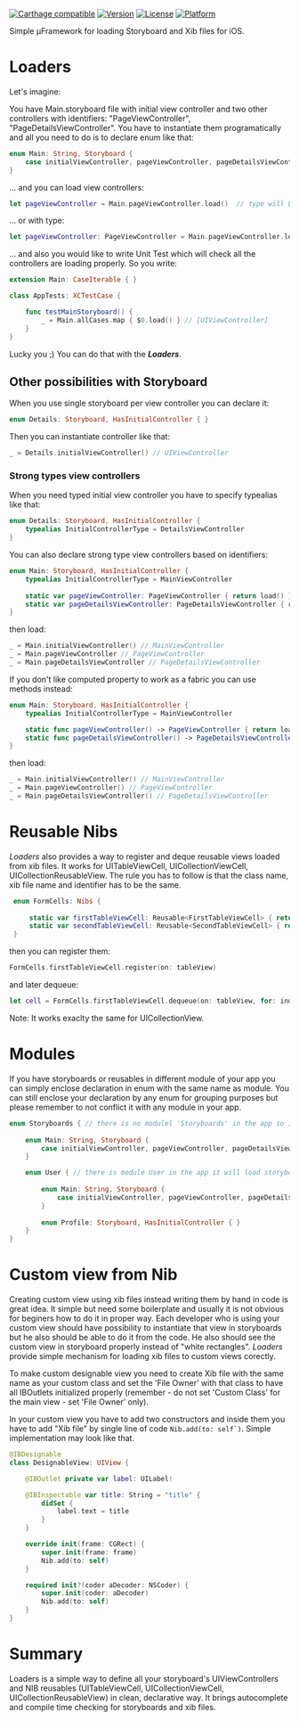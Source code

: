 
[![Carthage compatible](https://img.shields.io/badge/Carthage-compatible-4BC51D.svg?style=flat)](https://github.com/Carthage/Carthage)
[![Version](https://img.shields.io/cocoapods/v/Loaders.svg?style=flat)](http://cocoapods.org/pods/Loaders)
[![License](https://img.shields.io/cocoapods/l/Loaders.svg?style=flat)](http://cocoapods.org/pods/Loaders)
[![Platform](https://img.shields.io/cocoapods/p/Loaders.svg?style=flat)](http://cocoapods.org/pods/Loaders)

Simple μFramework for loading Storyboard and Xib files for iOS.

# Loaders

Let's imagine: 

You have Main.storyboard file with initial view controller and two other controllers with identifiers: "PageViewController", "PageDetailsViewController". You have to instantiate them programatically and all you need to do is to declare enum like that:

```swift
enum Main: String, Storyboard {
    case initialViewController, pageViewController, pageDetailsViewController
}
```

... and you can load view controllers:

```swift
let pageViewController = Main.pageViewController.load()  // type will be UIViewController
```
... or with type:
```swift
let pageViewController: PageViewController = Main.pageViewController.load() 
```

... and also you would like to write Unit Test which will check all the controllers are loading properly. So you write: 

```swift
extension Main: CaseIterable { }

class AppTests: XCTestCase {

    func testMainStoryboard() {
        _ = Main.allCases.map { $0.load() } // [UIViewController] 
    }
}
```
Lucky you ;) You can do that with the ***Loaders***. 

## Other possibilities with Storyboard

When you use single storyboard per view controller you can declare it: 

```swift
enum Details: Storyboard, HasInitialController { }
```

Then you can instantiate controller like that: 

```swift
_ = Details.initialViewController() // UIViewController
```

### Strong types view controllers 

When you need typed initial view controller you have to specify typealias like that:

```swift
enum Details: Storyboard, HasInitialController { 
    typealias InitialControllerType = DetailsViewController
}
```

You can also declare strong type view controllers based on identifiers: 

```swift
enum Main: Storyboard, HasInitialController {
    typealias InitialControllerType = MainViewController
    
    static var pageViewController: PageViewController { return load() }
    static var pageDetailsViewController: PageDetailsViewController { return load() }
}
```

then load:

```swift
_ = Main.initialViewController() // MainViewController 
_ = Main.pageViewController // PageViewController
_ = Main.pageDetailsViewController // PageDetailsViewController
```

If you don't like computed property to work as a fabric you can use methods instead: 

```swift
enum Main: Storyboard, HasInitialController {
    typealias InitialControllerType = MainViewController

    static func pageViewController() -> PageViewController { return load() }
    static func pageDetailsViewController() -> PageDetailsViewController { return load() }
}
```
then load: 

```swift
_ = Main.initialViewController() // MainViewController 
_ = Main.pageViewController() // PageViewController
_ = Main.pageDetailsViewController() // PageDetailsViewController
```
 
# Reusable Nibs

*Loaders* also provides a way to register and deque reusable views loaded from xib files. It works for UITableViewCell, UICollectionViewCell, UICollectionReusableView. The rule you has to follow is that the class name, xib file name and identifier has to be the same. 

```swift
 enum FormCells: Nibs {
 
     static var firstTableViewCell: Reusable<FirstTableViewCell> { return load() }
     static var secondTableViewCell: Reusable<SecondTableViewCell> { return load() }
 }
```

then you can register them: 

```swift
FormCells.firstTableViewCell.register(on: tableView)
```

and later dequeue: 

```swift
let cell = FormCells.firstTableViewCell.dequeue(on: tableView, for: indexPath) // FirstTableViewCell
```
Note: It works exaclty the same for UICollectionView. 

# Modules

If you have storyboards or reusables in different module of your app you can simply enclose declaration in enum with the same name as module. You can still enclose your declaration by any enum for grouping purposes but please remember to not conflict it with any module in your app. 

```swift
enum Storyboards { // there is no modulel 'Storyboards' in the app so it will use 'current' module for Main storyboard
    
    enum Main: String, Storyboard {
        case initialViewController, pageViewController, pageDetailsViewController
    }

    enum User { // there is module User in the app it will load storyboards 'Main' and 'Profile' from there
        
        enum Main: String, Storyboard {
            case initialViewController, pageViewController, pageDetailsViewController
        }
        
        enum Profile: Storyboard, HasInitialController { }
    }
}
```

# Custom view from Nib

Creating custom view using xib files instead writing them by hand in code is great idea. It simple but need some boilerplate and usually it is not obvious for beginers how to do it in proper way. Each developer who is using your custom view should have possibility to instantiate that view in storyboards but he also should be able to do it from the code. He also should see the custom view in storyboard properly instead of "white rectangles". *Loaders* provide simple mechanism for loading xib files to custom views corectly.

To make custom designable view you need to create Xib file with the same name as your custom class and set the 'File Owner' with that class to have all IBOutlets initialized properly (remember - do not set 'Custom Class' for the main view - set 'File Owner' only). 

In your custom view you have to add two constructors and inside them you have to add "Xib file" by single line of code ```Nib.add(to: self`)```.  Simple implementation may look like that. 

```swift
@IBDesignable
class DesignableView: UIView {

    @IBOutlet private var label: UILabel!

    @IBInspectable var title: String = "title" {
        didSet {
            label.text = title
        }
    }

    override init(frame: CGRect) {
        super.init(frame: frame)
        Nib.add(to: self)
    }

    required init?(coder aDecoder: NSCoder) {
        super.init(coder: aDecoder)
        Nib.add(to: self)
    }
}
```

# Summary 

Loaders is a simple way to define all your storyboard's UIViewControllers and NIB reusables (UITableViewCell, UICollectionViewCell, UICollectionReusableView) in clean, declarative way. It brings autocomplete and compile time checking for storyboards and xib files.
